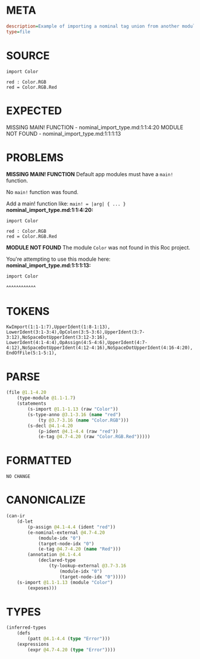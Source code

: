 # META
~~~ini
description=Example of importing a nominal tag union from another module
type=file
~~~
# SOURCE
~~~roc
import Color

red : Color.RGB
red = Color.RGB.Red
~~~
# EXPECTED
MISSING MAIN! FUNCTION - nominal_import_type.md:1:1:4:20
MODULE NOT FOUND - nominal_import_type.md:1:1:1:13
# PROBLEMS
**MISSING MAIN! FUNCTION**
Default app modules must have a `main!` function.

No `main!` function was found.

Add a main! function like:
`main! = |arg| { ... }`
**nominal_import_type.md:1:1:4:20:**
```roc
import Color

red : Color.RGB
red = Color.RGB.Red
```


**MODULE NOT FOUND**
The module `Color` was not found in this Roc project.

You're attempting to use this module here:
**nominal_import_type.md:1:1:1:13:**
```roc
import Color
```
^^^^^^^^^^^^


# TOKENS
~~~zig
KwImport(1:1-1:7),UpperIdent(1:8-1:13),
LowerIdent(3:1-3:4),OpColon(3:5-3:6),UpperIdent(3:7-3:12),NoSpaceDotUpperIdent(3:12-3:16),
LowerIdent(4:1-4:4),OpAssign(4:5-4:6),UpperIdent(4:7-4:12),NoSpaceDotUpperIdent(4:12-4:16),NoSpaceDotUpperIdent(4:16-4:20),
EndOfFile(5:1-5:1),
~~~
# PARSE
~~~clojure
(file @1.1-4.20
	(type-module @1.1-1.7)
	(statements
		(s-import @1.1-1.13 (raw "Color"))
		(s-type-anno @3.1-3.16 (name "red")
			(ty @3.7-3.16 (name "Color.RGB")))
		(s-decl @4.1-4.20
			(p-ident @4.1-4.4 (raw "red"))
			(e-tag @4.7-4.20 (raw "Color.RGB.Red")))))
~~~
# FORMATTED
~~~roc
NO CHANGE
~~~
# CANONICALIZE
~~~clojure
(can-ir
	(d-let
		(p-assign @4.1-4.4 (ident "red"))
		(e-nominal-external @4.7-4.20
			(module-idx "0")
			(target-node-idx "0")
			(e-tag @4.7-4.20 (name "Red")))
		(annotation @4.1-4.4
			(declared-type
				(ty-lookup-external @3.7-3.16
					(module-idx "0")
					(target-node-idx "0")))))
	(s-import @1.1-1.13 (module "Color")
		(exposes)))
~~~
# TYPES
~~~clojure
(inferred-types
	(defs
		(patt @4.1-4.4 (type "Error")))
	(expressions
		(expr @4.7-4.20 (type "Error"))))
~~~

